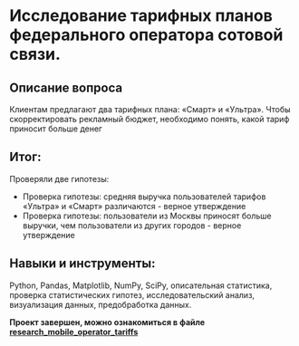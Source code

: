 # Исследование тарифных планов федерального оператора сотовой связи.

## Описание вопроса
Клиентам предлагают два тарифных плана: «Смарт» и «Ультра». Чтобы скорректировать рекламный бюджет, необходимо понять, какой тариф приносит больше денег

## Итог:
Проверяли две гипотезы: 
* Проверка гипотезы: средняя выручка пользователей тарифов «Ультра» и «Смарт» различаются - верное утверждение
* Проверка гипотезы: пользователи из Москвы приносят больше выручки, чем пользователи из других городов - верное утверждение

## Навыки и инструменты:
 Python, Pandas, Matplotlib, NumPy, SciPy, описательная статистика, проверка статистических гипотез, исследовательский анализ, визуализация данных, предобработка данных.
 
**Проект завершен, можно ознакомиться в файле [research_mobile_operator_tariffs](https://github.com/VeniaminSh/Practicum_Projects/blob/main/4%20Project%20(Статистический%20анализ%20данных)%20-%20Исследование%20тарифных%20планов%20федерального%20оператора%20сотовой%20связи/research_mobile_operator_tariffs.ipynb)**
